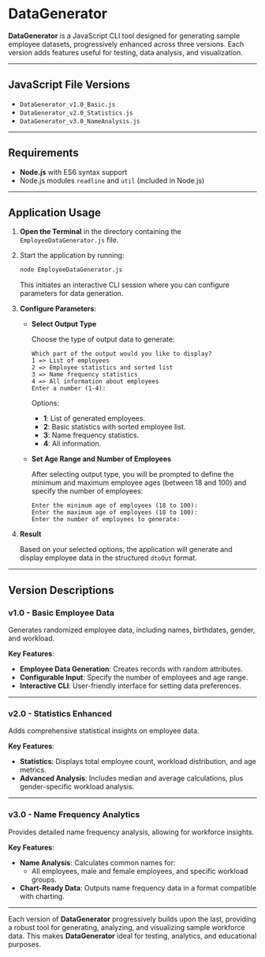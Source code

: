 # **DataGenerator**

**DataGenerator** is a JavaScript CLI tool designed for generating sample employee datasets, progressively enhanced across three versions. Each version adds features useful for testing, data analysis, and visualization.

---

## JavaScript File Versions

- `DataGenerator_v1.0_Basic.js`
- `DataGenerator_v2.0_Statistics.js`
- `DataGenerator_v3.0_NameAnalysis.js`

---

## Requirements

- **Node.js** with ES6 syntax support
- Node.js modules `readline` and `util` (included in Node.js)

---

## Application Usage

1. **Open the Terminal** in the directory containing the `EmployeeDataGenerator.js` file.
2. Start the application by running:

    ```bash
    node EmployeeDataGenerator.js
    ```

    This initiates an interactive CLI session where you can configure parameters for data generation.

3. **Configure Parameters**:
    - **Select Output Type**

      Choose the type of output data to generate:

      ```plaintext
      Which part of the output would you like to display?
      1 => List of employees
      2 => Employee statistics and sorted list
      3 => Name frequency statistics
      4 => All information about employees
      Enter a number (1-4):
      ```

      Options:

      - **1**: List of generated employees.
      - **2**: Basic statistics with sorted employee list.
      - **3**: Name frequency statistics.
      - **4**: All information.
    
    - **Set Age Range and Number of Employees**

      After selecting output type, you will be prompted to define the minimum and maximum employee ages (between 18 and 100) and specify the number of employees:

      ```plaintext
      Enter the minimum age of employees (18 to 100):
      Enter the maximum age of employees (18 to 100):
      Enter the number of employees to generate:
      ```

4. **Result**

    Based on your selected options, the application will generate and display employee data in the structured `dtoOut` format.

---

## Version Descriptions

### **v1.0 - Basic Employee Data**

Generates randomized employee data, including names, birthdates, gender, and workload.

**Key Features**:

- **Employee Data Generation**: Creates records with random attributes.
- **Configurable Input**: Specify the number of employees and age range.
- **Interactive CLI**: User-friendly interface for setting data preferences.

---

### **v2.0 - Statistics Enhanced**

Adds comprehensive statistical insights on employee data.

**Key Features**:

- **Statistics**: Displays total employee count, workload distribution, and age metrics.
- **Advanced Analysis**: Includes median and average calculations, plus gender-specific workload analysis.

---

### **v3.0 - Name Frequency Analytics**

Provides detailed name frequency analysis, allowing for workforce insights.

**Key Features**:

- **Name Analysis**: Calculates common names for:
    - All employees, male and female employees, and specific workload groups.
- **Chart-Ready Data**: Outputs name frequency data in a format compatible with charting.

---

Each version of **DataGenerator** progressively builds upon the last, providing a robust tool for generating, analyzing, and visualizing sample workforce data. This makes **DataGenerator** ideal for testing, analytics, and educational purposes.


